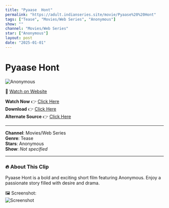 ```yaml
---
title: "Pyaase  Hont"
permalink: "https://adult.indianseries.site/movie/Pyaase%20%20Hont"
tags: ["Tease", "Movies/Web Series", "Anonymous"]
show: ""
channel: "Movies/Web Series"
star: ["Anonymous"]
layout: post
date: "2025-01-01"
---
```


# Pyaase  Hont

![Anonymous](https://shorts.desisins.com/wp-content/uploads/2024/05/vit.jpg)

🔗 [Watch on Website](https://adult.indianseries.site/movie/Pyaase%20%20Hont)

**Watch Now** 👉 [Click Here](https://adult.indianseries.site/movie/Pyaase%20%20Hont)  
**Download** 👉 [Click Here](https://adult.indianseries.site/movie/Pyaase%20%20Hont)  
**Alternate Source** 👉 [Click Here](https://adult.indianseries.site/movie/Pyaase%20%20Hont)

---

**Channel**: Movies/Web Series  
**Genre**: Tease  
**Stars**: Anonymous  
**Show**: *Not specified*

---

### 🔥 About This Clip

Pyaase  Hont is a bold and exciting short film featuring Anonymous. Enjoy a passionate story filled with desire and drama.
 
🖼️ Screenshot:  
![Screenshot](https://shorts.desisins.com/wp-content/uploads/2024/05/vit.jpg)
